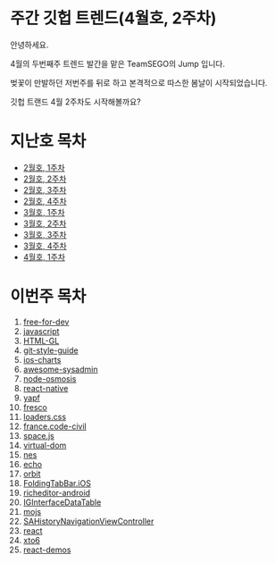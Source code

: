 # 주간 깃헙 트렌드(4월호, 2주차)

안녕하세요.

4월의 두번째주 트렌드 발간을 맡은 TeamSEGO의 Jump 입니다.

벚꽃이 만발하던 저번주를 뒤로 하고 본격적으로 따스한 봄날이 시작되었습니다.

깃헙 트랜드 4월 2주차도 시작해볼까요?

# 지난호 목차

* [2월호, 1주차](http://teamsego.github.io/github-trend-kr/#/201502-1)
* [2월호, 2주차](http://teamsego.github.io/github-trend-kr/#/201502-2)
* [2월호, 3주차](http://teamsego.github.io/github-trend-kr/#/201502-3)
* [2월호, 4주차](http://teamsego.github.io/github-trend-kr/#/201502-4)
* [3월호, 1주차](http://teamsego.github.io/github-trend-kr/#/201503-1)
* [3월호, 2주차](http://teamsego.github.io/github-trend-kr/#/201503-2)
* [3월호, 3주차](http://teamsego.github.io/github-trend-kr/#/201503-3)
* [3월호, 4주차](http://teamsego.github.io/github-trend-kr/#/201503-4)
* [4월호, 1주차](http://teamsego.github.io/github-trend-kr/#/201504-1)

# 이번주 목차

1. [free-for-dev](https://github.com/TeamSEGO/github-trend-kr/blob/master/010_201504-weekly/010-01_free-for-dev.md)
2. [javascript](https://github.com/TeamSEGO/github-trend-kr/blob/master/010_201504-weekly/010-02_javascript.md)
3. [HTML-GL](https://github.com/TeamSEGO/github-trend-kr/blob/master/010_201504-weekly/010-03_HTML-GL.md)
4. [git-style-guide](https://github.com/TeamSEGO/github-trend-kr/blob/master/010_201504-weekly/010-04_git-style-guide.md)
5. [ios-charts](https://github.com/TeamSEGO/github-trend-kr/blob/master/010_201504-weekly/010-05_ios-charts.md)
6. [awesome-sysadmin](https://github.com/TeamSEGO/github-trend-kr/blob/master/010_201504-weekly/010-06_awesome-sysadmin.md)
7. [node-osmosis](https://github.com/TeamSEGO/github-trend-kr/blob/master/010_201504-weekly/010-07_node-osmosis.md)
8. [react-native](https://github.com/TeamSEGO/github-trend-kr/blob/master/010_201504-weekly/010-08_react-native.md)
9. [yapf](https://github.com/TeamSEGO/github-trend-kr/blob/master/010_201504-weekly/010-09_yapf.md)
10. [fresco](https://github.com/TeamSEGO/github-trend-kr/blob/master/010_201504-weekly/010-10_fresco.md)
11. [loaders.css](https://github.com/TeamSEGO/github-trend-kr/blob/master/010_201504-weekly/010-11_loaders.css.md)
12. [france.code-civil](https://github.com/TeamSEGO/github-trend-kr/blob/master/010_201504-weekly/010-12_france.code-civil.md)
13. [space.js](https://github.com/TeamSEGO/github-trend-kr/blob/master/010_201504-weekly/010-13_space.js.md)
14. [virtual-dom](https://github.com/TeamSEGO/github-trend-kr/blob/master/010_201504-weekly/010-14_virtual-dom.md)
15. [nes](https://github.com/TeamSEGO/github-trend-kr/blob/master/010_201504-weekly/010-15_nes.md)
16. [echo](https://github.com/TeamSEGO/github-trend-kr/blob/master/010_201504-weekly/010-16_echo.md)
17. [orbit](https://github.com/TeamSEGO/github-trend-kr/blob/master/010_201504-weekly/010-17_orbit.md)
18. [FoldingTabBar.iOS](https://github.com/TeamSEGO/github-trend-kr/blob/master/010_201504-weekly/010-18_FoldingTabBar.iOS.md)
19. [richeditor-android](https://github.com/TeamSEGO/github-trend-kr/blob/master/010_201504-weekly/010-19_richeditor-android.md)
20. [IGInterfaceDataTable](https://github.com/TeamSEGO/github-trend-kr/blob/master/010_201504-weekly/010-20_IGInterfaceDataTable.md)
21. [mojs](https://github.com/TeamSEGO/github-trend-kr/blob/master/010_201504-weekly/010-21_mojs.md)
22. [SAHistoryNavigationViewController](https://github.com/TeamSEGO/github-trend-kr/blob/master/010_201504-weekly/010-22_SAHistoryNavigationViewController.md)
23. [react](https://github.com/TeamSEGO/github-trend-kr/blob/master/010_201504-weekly/010-23_react.md)
24. [xto6](https://github.com/TeamSEGO/github-trend-kr/blob/master/010_201504-weekly/010-24_xto6.md)
25. [react-demos](https://github.com/TeamSEGO/github-trend-kr/blob/master/010_201504-weekly/010-25_react-demos.md)